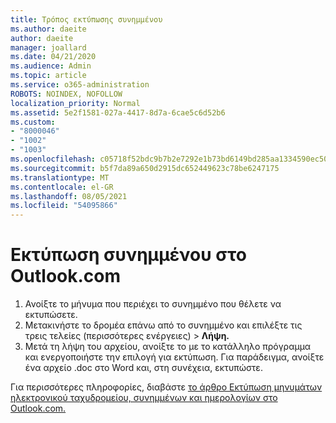 ```yaml
---
title: Τρόπος εκτύπωσης συνημμένου
ms.author: daeite
author: daeite
manager: joallard
ms.date: 04/21/2020
ms.audience: Admin
ms.topic: article
ms.service: o365-administration
ROBOTS: NOINDEX, NOFOLLOW
localization_priority: Normal
ms.assetid: 5e2f1581-027a-4417-8d7a-6cae5c6d52b6
ms.custom:
- "8000046"
- "1002"
- "1003"
ms.openlocfilehash: c05718f52bdc9b7b2e7292e1b73bd6149bd285aa1334590ec507f422acd56a11
ms.sourcegitcommit: b5f7da89a650d2915dc652449623c78be6247175
ms.translationtype: MT
ms.contentlocale: el-GR
ms.lasthandoff: 08/05/2021
ms.locfileid: "54095866"
---
```

# <a name="print-an-attachment-in-outlookcom"></a>Εκτύπωση συνημμένου στο Outlook.com

1. Ανοίξτε το μήνυμα που περιέχει το συνημμένο που θέλετε να εκτυπώσετε.
2. Μετακινήστε το δρομέα επάνω από το συνημμένο και επιλέξτε τις τρεις τελείες (περισσότερες ενέργειες) > **Λήψη.**
3. Μετά τη λήψη του αρχείου, ανοίξτε το με το κατάλληλο πρόγραμμα και ενεργοποιήστε την επιλογή για εκτύπωση. Για παράδειγμα, ανοίξτε ένα αρχείο .doc στο Word και, στη συνέχεια, εκτυπώστε.

Για περισσότερες πληροφορίες, διαβάστε [το άρθρο Εκτύπωση μηνυμάτων ηλεκτρονικού ταχυδρομείου, συνημμένων και ημερολογίων στο Outlook.com.](https://support.office.com/article/c835b8e5-b310-4cab-ac15-b6eb95149855?wt.mc_id=Office_Outlook_com_Alchemy)
